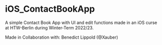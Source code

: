 # iOS_ContactBookApp
A simple Contact Book App with UI and edit functions made in an iOS curse at HTW-Berlin during Winter-Term 2022/23.

Made in Collaboration with: Benedict Lippold (@Xauber)
